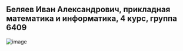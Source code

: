 ## Беляев Иван Александрович, прикладная математика и информатика, 4 курс, группа 6409
![image](https://github.com/Bivrey/WebTink/assets/99673633/b4f2db89-bdb2-4820-bd12-16116b3e3fa2)
